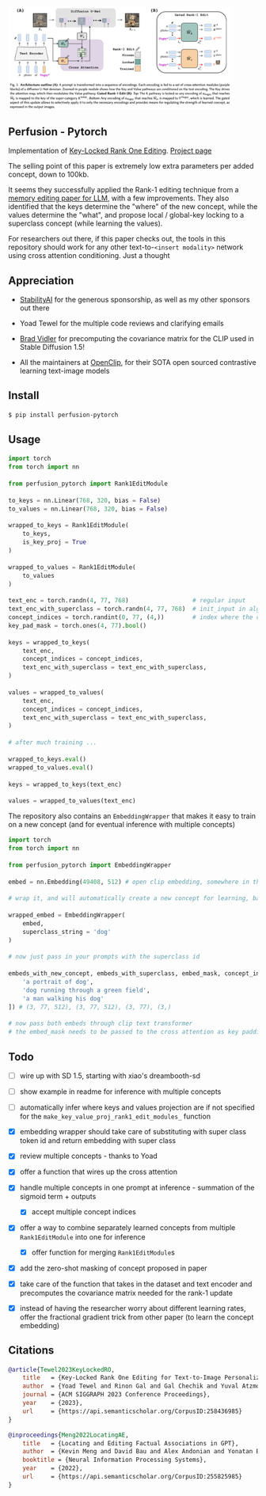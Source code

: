 <img src="./key-locked-rank-1-editing.png" width="450px"></img>

## Perfusion - Pytorch

Implementation of <a href="https://arxiv.org/abs/2305.01644">Key-Locked Rank One Editing</a>. <a href="https://research.nvidia.com/labs/par/Perfusion/">Project page</a>

The selling point of this paper is extremely low extra parameters per added concept, down to 100kb.

It seems they successfully applied the Rank-1 editing technique from a <a href="https://arxiv.org/abs/2202.05262">memory editing paper for LLM</a>, with a few improvements. They also identified that the keys determine the "where" of the new concept, while the values determine the "what", and propose local / global-key locking to a superclass concept (while learning the values).

For researchers out there, if this paper checks out, the tools in this repository should work for any other text-to-`<insert modality>` network using cross attention conditioning. Just a thought

## Appreciation

- <a href="https://stability.ai/">StabilityAI</a> for the generous sponsorship, as well as my other sponsors out there

- Yoad Tewel for the multiple code reviews and clarifying emails

- <a href="https://github.com/BradVidler">Brad Vidler</a> for precomputing the covariance matrix for the CLIP used in Stable Diffusion 1.5!

- All the maintainers at <a href="https://github.com/mlfoundations/open_clip">OpenClip</a>, for their SOTA open sourced contrastive learning text-image models

## Install

```bash
$ pip install perfusion-pytorch
```

## Usage

```python
import torch
from torch import nn

from perfusion_pytorch import Rank1EditModule

to_keys = nn.Linear(768, 320, bias = False)
to_values = nn.Linear(768, 320, bias = False)

wrapped_to_keys = Rank1EditModule(
    to_keys,
    is_key_proj = True
)

wrapped_to_values = Rank1EditModule(
    to_values
)

text_enc = torch.randn(4, 77, 768)                  # regular input
text_enc_with_superclass = torch.randn(4, 77, 768)  # init_input in algorithm 1, for key-locking
concept_indices = torch.randint(0, 77, (4,))        # index where the concept or superclass concept token is in the sequence
key_pad_mask = torch.ones(4, 77).bool()

keys = wrapped_to_keys(
    text_enc,
    concept_indices = concept_indices,
    text_enc_with_superclass = text_enc_with_superclass,
)

values = wrapped_to_values(
    text_enc,
    concept_indices = concept_indices,
    text_enc_with_superclass = text_enc_with_superclass,
)

# after much training ...

wrapped_to_keys.eval()
wrapped_to_values.eval()

keys = wrapped_to_keys(text_enc)

values = wrapped_to_values(text_enc)

```

The repository also contains an `EmbeddingWrapper` that makes it easy to train on a new concept (and for eventual inference with multiple concepts)

```python
import torch
from torch import nn

from perfusion_pytorch import EmbeddingWrapper

embed = nn.Embedding(49408, 512) # open clip embedding, somewhere in the module tree of stable diffusion

# wrap it, and will automatically create a new concept for learning, based on the superclass embed string

wrapped_embed = EmbeddingWrapper(
    embed,
    superclass_string = 'dog'
)

# now just pass in your prompts with the superclass id

embeds_with_new_concept, embeds_with_superclass, embed_mask, concept_indices = wrapped_embed([
    'a portrait of dog',
    'dog running through a green field',
    'a man walking his dog'
]) # (3, 77, 512), (3, 77, 512), (3, 77), (3,)

# now pass both embeds through clip text transformer
# the embed_mask needs to be passed to the cross attention as key padding mask
```

## Todo

- [ ] wire up with SD 1.5, starting with xiao's dreambooth-sd
- [ ] show example in readme for inference with multiple concepts
- [ ] automatically infer where keys and values projection are if not specified for the `make_key_value_proj_rank1_edit_modules_` function

- [x] embedding wrapper should take care of substituting with super class token id and return embedding with super class
- [x] review multiple concepts - thanks to Yoad
- [x] offer a function that wires up the cross attention
- [x] handle multiple concepts in one prompt at inference - summation of the sigmoid term + outputs
    - [x] accept multiple concept indices
- [x] offer a way to combine separately learned concepts from multiple `Rank1EditModule` into one for inference
    - [x] offer function for merging `Rank1EditModule`s
- [x] add the zero-shot masking of concept proposed in paper
- [x] take care of the function that takes in the dataset and text encoder and precomputes the covariance matrix needed for the rank-1 update
- [x] instead of having the researcher worry about different learning rates, offer the fractional gradient trick from other paper (to learn the concept embedding)

## Citations

```bibtex
@article{Tewel2023KeyLockedRO,
    title   = {Key-Locked Rank One Editing for Text-to-Image Personalization},
    author  = {Yoad Tewel and Rinon Gal and Gal Chechik and Yuval Atzmon},
    journal = {ACM SIGGRAPH 2023 Conference Proceedings},
    year    = {2023},
    url     = {https://api.semanticscholar.org/CorpusID:258436985}
}
```

```bibtex
@inproceedings{Meng2022LocatingAE,
    title   = {Locating and Editing Factual Associations in GPT},
    author  = {Kevin Meng and David Bau and Alex Andonian and Yonatan Belinkov},
    booktitle = {Neural Information Processing Systems},
    year    = {2022},
    url     = {https://api.semanticscholar.org/CorpusID:255825985}
}
```

